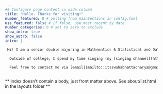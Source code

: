 ```yaml
---
## Configure page content in wide column
title: "Hello. Thanks for visiting!"
number_featured: 0 # pulling from mainSections in config.toml
use_featured: false # if false, use most recent by date
number_categories: 0 # set to zero to exclude
show_intro: true
show_outro: false
intro: |

 Hi! I am a senior double majoring in Mathematics & Statistical and Data Sciences at Smith College, a historically all women's college in Northampton, Massachusetts. I enjoy learning about data science, statistics, application of mathematical methods, quantitative research, and machine learning methods, among other things. You can learn more about my projects by visiting the [projects](/project/) tab or viewing my [GitHub profile](https://github.com/Swaha294). 
  
  Outside of college, I spend my time singing (my [singing channel](https://www.instagram.com/swa_laalaalaa/)), making LEGO models, reading, learning new instruments, and learning new things.
  
  Feel free to contact me via [email](mailto::itsswahabhattacharya@gmail.com) or on [LinkedIn](https://www.linkedin.com/in/swaha294/)!
---
```


** index doesn't contain a body, just front matter above.
See about/list.html in the layouts folder **